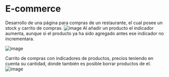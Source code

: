 # E-commerce
Desarrollo de una página para compras de un restaurante, el cual posee un stock y carrito de compras.
![image](https://user-images.githubusercontent.com/95113917/234702346-47d842fe-eb34-4842-a22b-04d9ad46acee.png)
Al añadir un producto el indicador aumenta, aunque si el producto ya ha sido agregado antes ese indicador no incrementara.

![image](https://user-images.githubusercontent.com/95113917/234702846-7770beaa-01f5-40c2-b7bd-2a4fe7de1a9c.png)

Carrito de compras con indicadores de productos, precios teniendo en cuenta su cantidad, donde también es posible borrar productos de el.
![image](https://user-images.githubusercontent.com/95113917/234703564-f3ceaeab-e6fb-4800-833b-48f8a17c903e.png)

